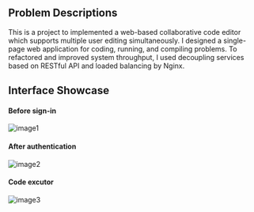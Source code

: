 ## Problem Descriptions
This is a project to implemented a web-based collaborative code editor which supports multiple user editing simultaneously. I designed a single-page web application for coding, running, and compiling problems. To refactored and improved system throughput, I used decoupling services based on RESTful API and loaded balancing by Nginx. 

## Interface Showcase 
#### Before sign-in
![image1](https://raw.githubusercontent.com/yogazh25/COJ/master/assets/sign-in.png)
#### After authentication
![image2](https://raw.githubusercontent.com/yogazh25/COJ/master/assets/managePro.png)
#### Code excutor 
![image3](https://raw.githubusercontent.com/yogazh25/COJ/master/assets/problem-details.png)